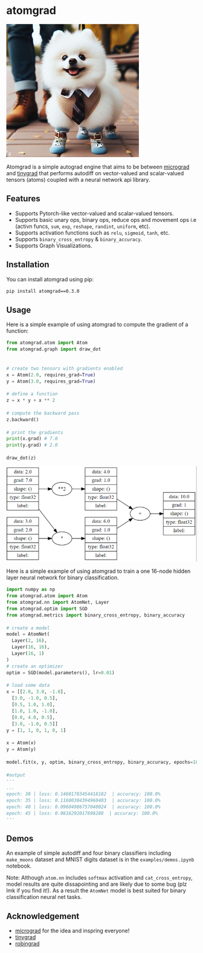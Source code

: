 # atomgrad

![pic](pic.jpeg)

Atomgrad is a simple autograd engine that aims to be between [micrograd](https://github.com/karpathy/micrograd/) and [tinygrad](https://github.com/tinygrad/tinygrad) that performs autodiff on vector-valued and scalar-valued tensors (atoms) coupled with a neural network api library.

## Features

- Supports Pytorch-like vector-valued and scalar-valued tensors.
- Supports basic unary ops, binary ops, reduce ops and movement ops i.e (activn funcs, `sum`, `exp`, `reshape`, `randint`, `uniform`, etc).
- Supports activation functions such as `relu`, `sigmoid`, `tanh`, etc.
- Supports `binary_cross_entropy` & `binary_accuracy`.
- Supports Graph Visualizations.

## Installation

You can install atomgrad using pip:

```bash
pip install atomgrad==0.3.0
```

## Usage

Here is a simple example of using atomgrad to compute the gradient of a function:

```python
from atomgrad.atom import Atom
from atomgrad.graph import draw_dot


# create two tensors with gradients enabled
x = Atom(2.0, requires_grad=True)
y = Atom(3.0, requires_grad=True)

# define a function
z = x * y + x ** 2

# compute the backward pass
z.backward()

# print the gradients
print(x.grad) # 7.0
print(y.grad) # 2.0

draw_dot(z)
```
![pic](graph.png)

Here is a simple example of using atomgrad to train a one 16-node hidden layer neural network for binary classification.

```python
import numpy as np
from atomgrad.atom import Atom
from atomgrad.nn import AtomNet, Layer
from atomgrad.optim import SGD
from atomgrad.metrics import binary_cross_entropy, binary_accuracy

# create a model
model = AtomNet(
  Layer(2, 16),
  Layer(16, 16),
  Layer(16, 1)
)
# create an optimizer
optim = SGD(model.parameters(), lr=0.01)

# load some data
x = [[2.0, 3.0, -1.0],
  [3.0, -1.0, 0.5],
  [0.5, 1.0, 1.0],
  [1.0, 1.0, -1.0],
  [0.0, 4.0, 0.5],
  [3.0, -1.0, 0.5]]
y = [1, 1, 0, 1, 0, 1]

x = Atom(x)
y = Atom(y)

model.fit(x, y, optim, binary_cross_entropy, binary_accuracy, epochs=100)

#output
'''
...
epoch: 30 | loss: 0.14601783454418182  | accuracy: 100.0%
epoch: 35 | loss: 0.11600304394960403  | accuracy: 100.0%
epoch: 40 | loss: 0.09604986757040024  | accuracy: 100.0%
epoch: 45 | loss: 0.0816292017698288  | accuracy: 100.0%
'''
```

## Demos

An example of simple autodiff and four binary classifiers including `make_moons` dataset and MNIST digits dataset is in the `examples/demos.ipynb` notebook.

Note: Although `atom.nn` includes `softmax` activation and `cat_cross_entropy`, model results are quite dissapointing and are likely due to some bug (plz lmk if you find it!). As a result the `AtomNet` model is best suited for binary classification neural net tasks.

## Acknowledgement
- [micrograd](https://github.com/karpathy/micrograd/) for the idea and inspring everyone!
- [tinygrad](https://github.com/tinygrad/tinygrad)
- [robingrad](https://github.com/marcosalvalaggio/robingrad)